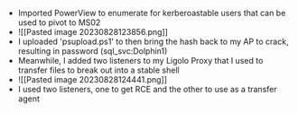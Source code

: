 - Imported PowerView to enumerate for kerberoastable users that can be used to pivot to MS02
- ![[Pasted image 20230828123856.png]]
- I uploaded 'psupload.ps1' to then bring the hash back to my AP to crack, resulting in password (sql_svc:Dolphin1)
- Meanwhile, I added two listeners to my Ligolo Proxy that I used to transfer files to break out into a stable shell
- ![[Pasted image 20230828124441.png]]
- I used two listeners, one to get RCE and the other to use as a transfer agent